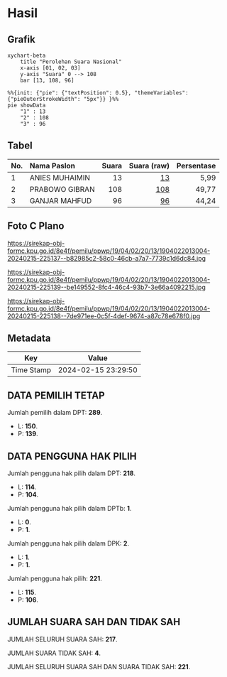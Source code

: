 # Hasil

## Grafik

```mermaid
xychart-beta
    title "Perolehan Suara Nasional"
    x-axis [01, 02, 03]
    y-axis "Suara" 0 --> 108
    bar [13, 108, 96]
```

```mermaid
%%{init: {"pie": {"textPosition": 0.5}, "themeVariables": {"pieOuterStrokeWidth": "5px"}} }%%
pie showData
    "1" : 13
    "2" : 108
    "3" : 96
```

## Tabel

| No. | Nama Paslon    | Suara | Suara (raw) | Persentase |
|:--- |:-------------- | -----:| -----------:| ----------:|
| 1   | ANIES MUHAIMIN | 13    | [13][p-1]   | 5,99       |
| 2   | PRABOWO GIBRAN | 108   | [108][p-2]  | 49,77      |
| 3   | GANJAR MAHFUD  | 96    | [96][p-3]   | 44,24      |


[p-1]: https://github.com/gigit-pemilu/pemilu-2024/blob/main/pilpres/hitung-suara/sub/19-kepulauan-bangka-belitung/sub/04-bangka-tengah/sub/02-pangkalan-baru/sub/2013-jeruk/sub/004-tps/sub/paslon-1.txt
[p-2]: https://github.com/gigit-pemilu/pemilu-2024/blob/main/pilpres/hitung-suara/sub/19-kepulauan-bangka-belitung/sub/04-bangka-tengah/sub/02-pangkalan-baru/sub/2013-jeruk/sub/004-tps/sub/paslon-2.txt
[p-3]: https://github.com/gigit-pemilu/pemilu-2024/blob/main/pilpres/hitung-suara/sub/19-kepulauan-bangka-belitung/sub/04-bangka-tengah/sub/02-pangkalan-baru/sub/2013-jeruk/sub/004-tps/sub/paslon-3.txt

## Foto C Plano

https://sirekap-obj-formc.kpu.go.id/8e4f/pemilu/ppwp/19/04/02/20/13/1904022013004-20240215-225137--b82985c2-58c0-46cb-a7a7-7739c1d6dc84.jpg

https://sirekap-obj-formc.kpu.go.id/8e4f/pemilu/ppwp/19/04/02/20/13/1904022013004-20240215-225139--be149552-8fc4-46c4-93b7-3e66a4092215.jpg

https://sirekap-obj-formc.kpu.go.id/8e4f/pemilu/ppwp/19/04/02/20/13/1904022013004-20240215-225138--7de971ee-0c5f-4def-9674-a87c78e678f0.jpg


## Metadata

| Key        | Value               |
| ---------- | ------------------- |
| Time Stamp | 2024-02-15 23:29:50 |


## DATA PEMILIH TETAP

Jumlah pemilih dalam DPT: **289**.
 * L: **150**.
 * P: **139**.

## DATA PENGGUNA HAK PILIH

Jumlah pengguna hak pilih dalam DPT: **218**.
 * L: **114**.
 * P: **104**.

Jumlah pengguna hak pilih dalam DPTb: **1**.
 * L: **0**.
 * P: **1**.

Jumlah pengguna hak pilih dalam DPK: **2**.
 * L: **1**.
 * P: **1**.

Jumlah pengguna hak pilih: **221**.
 * L: **115**.
 * P: **106**.

## JUMLAH SUARA SAH DAN TIDAK SAH

JUMLAH SELURUH SUARA SAH: **217**.

JUMLAH SUARA TIDAK SAH: **4**.

JUMLAH SELURUH SUARA SAH DAN SUARA TIDAK SAH: **221**.


